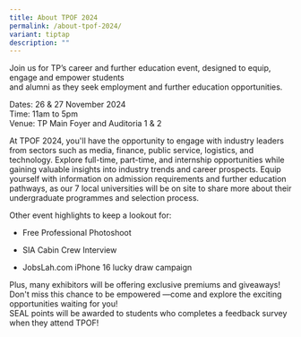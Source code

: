 ```yaml
---
title: About TPOF 2024
permalink: /about-tpof-2024/
variant: tiptap
description: ""
---
```

<p>Join us for TP’s career and further education event, designed to equip,
engage and empower students
<br>and alumni as they seek employment and further education opportunities.</p>
<p></p>
<p>Dates: 26 &amp; 27 November 2024
<br>Time: 11am to 5pm
<br>Venue: TP Main Foyer and Auditoria 1 &amp; 2</p>
<p></p>
<p>At TPOF 2024, you'll have the opportunity to engage with industry leaders
from sectors such as media, finance, public service, logistics, and technology.
Explore full-time, part-time, and internship opportunities while gaining
valuable insights into industry trends and career prospects. Equip yourself
with information on admission requirements and further education pathways,
as our 7 local universities will be on site to share more about their undergraduate
programmes and selection process.
<br>
</p>
<p>Other event highlights to keep a lookout for:</p>
<ul data-tight="true" class="tight">
<li>
<p>Free Professional Photoshoot</p>
</li>
<li>
<p>SIA Cabin Crew Interview</p>
</li>
<li>
<p>JobsLah.com iPhone 16 lucky draw campaign</p>
</li>
</ul>
<p>Plus, many exhibitors will be offering exclusive premiums and giveaways!
Don't miss this chance to be empowered —come and explore the exciting opportunities
waiting for you!
<br>SEAL points will be awarded to students who completes a feedback survey
when they attend TPOF!</p>